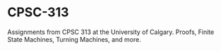 # CPSC-313
Assignments from CPSC 313 at the University of Calgary. Proofs, Finite State Machines, Turning Machines, and more. 
